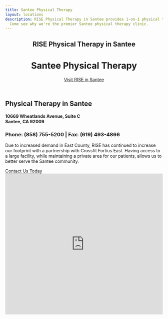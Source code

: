 ```yaml
---
title: Santee Physical Therapy
layout: locations
description: RISE Physical Therapy in Santee provides 1-on-1 physical therapy treatment.
  Come see why we're the premier Santee physical therapy clinic.
---
```


<!-- Santee Location Page -->
  <header id="santee">
    <div class="container">
      <div class="intro-text">
        <div><h2 class="intro-lead-in">RISE Physical Therapy in Santee</h2></div>
        <div><h1 class="intro-heading">Santee Physical Therapy</h1></div>
        <a href="#location-content" class="page-scroll btn btn-xl">Visit RISE in Santee</a>
      </div>
    </div>
  </header>
  <section id="location-content">
    <div class="container">
      <div class="row">
        <div class="col-lg-6">
          <h2 class="section-heading">Physical Therapy in Santee</h2>
          <h4 class="subheading">10669 Wheatlands Avenue, Suite C<br> Santee, CA 92009</h4>
          <h3 class="section-subheading text-muted locations">Phone: (858) 755-5200 | Fax: (619) 493-4866</h3>
          <p class="text-muted">Due to increased demand in East County, RISE has continued to increase our footprint with a partnership with Crossfit Fortius East. Having access to a large facility, while maintaining a private area for our patients, allows us to better serve the Santee community.</p>
          <a href="#contact" class="page-scroll btn btn-xl" id="location-contact-btn">Contact Us Today</a>
        </div>
        <div class="col-lg-6">
          <iframe src="https://www.google.com/maps/embed?pb=!1m18!1m12!1m3!1d2689.3228379762672!2d-116.96065177943282!3d32.84579145999173!2m3!1f0!2f0!3f0!3m2!1i1024!2i768!4f13.1!3m3!1m2!1s0x80dbe29fd3ea0ba5%3A0xd832a7f799e4cbdf!2s10969%20Wheatlands%20Ave%20Suite%20C%2C%20Santee%2C%20CA%2092071!5e0!3m2!1sen!2sus!4v1600091412264!5m2!1sen!2sus" width="100%" height="450" frameborder="0" style="border:0" allowfullscreen></iframe>
        </div>
      </div>
    </div>
  </section>
